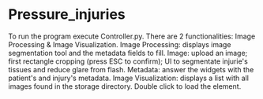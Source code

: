 # Pressure_injuries
To run the program execute Controller.py.
There are 2 functionalities: Image Processing & Image Visualization.
Image Processing: displays image segmentation tool and the metadata fields to fill.
  Image: upload an image; first rectangle cropping  (press ESC to confirm); UI to segmentate injurie's tissues and reduce glare from flash.
  Metadata: answer the widgets with the patient's and injury's metadata.
Image Visualization: displays a list with all images found in the storage directory. Double click to load the element.

